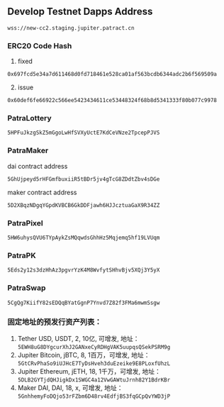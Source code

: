 ## Develop Testnet Dapps Address
```
wss://new-cc2.staging.jupiter.patract.cn
```

### ERC20 Code Hash
1. fixed
```
0x697fcd5e34a7d611468d0fd718461e528ca01af563bcdb6344adc2b6f569509a
```
2. issue
```
0x60def6fe66922c566ee5423434611ce53448324f68b8d5341333f80b077c9978
```
### PatraLottery
```
5HPFuJkzgSkZ5mGgoLwHfSVXyUctE7KdCeVNze2TpcepPJVS
```
### PatraMaker
dai contract address
```
5GhUjpeyd5rHFGmfbuxiiR5tBDr5jv4gTcG8ZDdtZbv4sDGe
```
maker contract address
```
5D2XBqzNDgqYGpdKVBCB6GkDDFjawh6HJJcztuaGaX9R34ZZ
```
### PatraPixel
```
5HW6uhysQVU6TYpAykZsMQqwdsGhhHz5Mqjemq5hf19LVUqm
```
### PatraPK
```
5Eds2y12s3dzHhAz3pgvrYzK4M8WvfytSHhvBjv5XQj3Y5yX
```
### PatraSwap
```
5CgQg7KiifY82sEDQqBYatGgnP7Ynvd7Z82f3FMa6mwmSsgw
```

### 固定地址的预发行资产列表：
1. Tether USD, USDT, 2, 10亿, 可增发,
   地址：`5EWH8uG8DYgcurXhJ2GANxeCyRDHgVAK5uupqsQSekPSRM9g`
1. Jupiter Bitcoin, jBTC, 8, 1百万，可增发,
   地址：`5GtCRvPhaSo9iUJHcE7TyDsHveh3duEzeike9E8PLoxfUhzL`
1. Jupiter Ethereum, jETH, 18, 1千万，可增发,
   地址：`5DLB2GYTjdQHJigkDx1SWGC4a12VwGAWtuJrnh82Y1BdrKBr`
1. Maker DAI, DAI, 18, x, 可增发,
   地址：`5GnhhemyFoDQjo53rFZbm6D48rv4EdfjBS3fqGCpQvYWD3jP`
